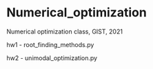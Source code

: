 # Numerical_optimization
Numerical optimization class, GIST, 2021

hw1 - root_finding_methods.py

hw2 - unimodal_optimization.py
